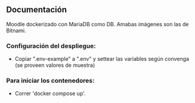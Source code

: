 ## Documentación
Moodle dockerizado con MariaDB como DB. Amabas imágenes son las de Bitnami.

### Configuración del despliegue:
- Copiar ".env-example" a ".env" y settear las variables según convenga (se proveen valores de muestra)

### Para iniciar los contenedores:
- Correr 'docker compose up'.

